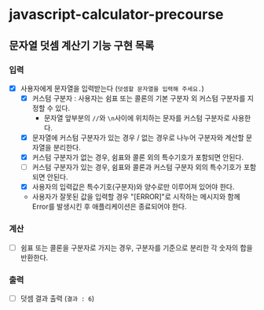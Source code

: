 # javascript-calculator-precourse

## 문자열 덧셈 계산기 기능 구현 목록

### 입력

- [x] 사용자에게 문자열을 입력받는다 (`덧셈할 문자열을 입력해 주세요.`)
  - [x] 커스텀 구분자 : 사용자는 쉼표 또는 콜론의 기본 구분자 외 커스텀 구분자를 지정할 수 있다.
    - 문자열 앞부분의 `//`와 `\n`사이에 위치하는 문자를 커스텀 구분자로 사용한다.
  - [x] 문자열에 커스텀 구분자가 있는 경우 / 없는 경우로 나누어 구분자와 계산할 문자열을 분리한다.
  - [x] 커스텀 구분자가 없는 경우, 쉼표와 콜론 외의 특수기호가 포함되면 안된다.
  - [ ] 커스텀 구분자가 있는 경우, 쉼표와 콜론과 커스텀 구분자 외의 특수기호가 포함되면 안된다.
  - [x] 사용자의 입력값은 특수기호(구분자)와 양수로만 이루어져 있어야 한다.
  - 사용자가 잘못된 값을 입력할 경우 "[ERROR]"로 시작하는 메시지와 함께 Error를 발생시킨 후 애플리케이션은 종료되어야 한다.

### 계산

- [ ] 쉼표 또는 콜론을 구분자로 가지는 경우, 구분자를 기준으로 분리한 각 숫자의 합을 반환한다.

### 출력

- [ ] 덧셈 결과 출력 (`결과 : 6`)

